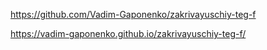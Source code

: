 https://github.com/Vadim-Gaponenko/zakrivayuschiy-teg-f

<!-- Сайт   -->

https://vadim-gaponenko.github.io/zakrivayuschiy-teg-f/
